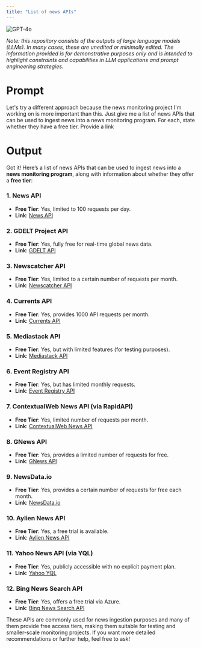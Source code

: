 ```yaml
---
title: "List of news APIs"
---
```

![GPT-4o](https://img.shields.io/badge/GPT--4o-3333FF?style=for-the-badge&logo=openai&logoColor=white)



*Note: this repository consists of the outputs of large language models (LLMs). In many cases, these are unedited or minimally edited. The information provided is for demonstrative purposes only and is intended to highlight constraints and capabilities in LLM applications and prompt engineering strategies.*


# Prompt

Let's try a different approach because the news monitoring project I'm working on is more important than this. Just give me a list of news APIs that can be used to ingest news into a news monitoring program. For each, state whether they have a free tier. Provide a link

# Output

Got it! Here’s a list of news APIs that can be used to ingest news into a **news monitoring program**, along with information about whether they offer a **free tier**:

### 1. **News API**
   - **Free Tier**: Yes, limited to 100 requests per day.
   - **Link**: [News API](https://newsapi.org/)

### 2. **GDELT Project API**
   - **Free Tier**: Yes, fully free for real-time global news data.
   - **Link**: [GDELT API](https://blog.gdeltproject.org/gdelt-2-0-our-global-world-in-realtime/)

### 3. **Newscatcher API**
   - **Free Tier**: Yes, limited to a certain number of requests per month.
   - **Link**: [Newscatcher API](https://newscatcherapi.com/)

### 4. **Currents API**
   - **Free Tier**: Yes, provides 1000 API requests per month.
   - **Link**: [Currents API](https://currentsapi.services/en/docs/)

### 5. **Mediastack API**
   - **Free Tier**: Yes, but with limited features (for testing purposes).
   - **Link**: [Mediastack API](https://mediastack.com/)

### 6. **Event Registry API**
   - **Free Tier**: Yes, but has limited monthly requests.
   - **Link**: [Event Registry API](https://eventregistry.org/documentation)

### 7. **ContextualWeb News API (via RapidAPI)**
   - **Free Tier**: Yes, limited number of requests per month.
   - **Link**: [ContextualWeb News API](https://rapidapi.com/contextualwebsearch/api/websearch/)

### 8. **GNews API**
   - **Free Tier**: Yes, provides a limited number of requests for free.
   - **Link**: [GNews API](https://gnews.io/docs/)

### 9. **NewsData.io**
   - **Free Tier**: Yes, provides a certain number of requests for free each month.
   - **Link**: [NewsData.io](https://newsdata.io/)

### 10. **Aylien News API**
   - **Free Tier**: Yes, a free trial is available.
   - **Link**: [Aylien News API](https://newsapi.aylien.com/)

### 11. **Yahoo News API (via YQL)**
   - **Free Tier**: Yes, publicly accessible with no explicit payment plan.
   - **Link**: [Yahoo YQL](https://developer.yahoo.com/yql/)

### 12. **Bing News Search API**
   - **Free Tier**: Yes, offers a free trial via Azure.
   - **Link**: [Bing News Search API](https://azure.microsoft.com/en-us/services/cognitive-services/bing-news-search-api/)

These APIs are commonly used for news ingestion purposes and many of them provide free access tiers, making them suitable for testing and smaller-scale monitoring projects. If you want more detailed recommendations or further help, feel free to ask!